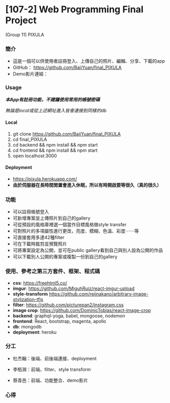 # [107-2] Web Programming Final Project
(Group 11) PIXULA



### 簡介

* 這是一個可以供使用者註冊登入、上傳自己的照片、編輯、分享、下載的app
* GitHub： <https://github.com/BaiiYuan/final_PIXULA>
* Demo影片連結：

### Usage

***本App有註冊功能，不建議使用常用的帳號密碼***

*無論是local或從上述網址進入皆會連接到同樣的db*

#### Local

1. git clone https://github.com/BaiiYuan/final_PIXULA
2. cd final_PIXULA
3. cd backend && npm install && npm start
4. cd frontend && npm install && npm start
5. open localhost:3000

#### Deployment

* <https://pixula.herokuapp.com/>
* **由於伺服器在長時間閒置會進入休眠，所以有時開啟要等很久（真的很久）**



### 功能

* 可以註冊帳號登入
* 可新增專案並上傳照片到自己的gallery
* 可從預設的風格庫裡選一個當作目標風格做style transfer
* 可對照片的多項屬性進行更改，亮度、模糊、色溫、彩度⋯⋯等
* 可直接套用多達42種filter
* 可在下載時裁剪並預覽照片
* 可將專案設定為公開，並可在public gallery看到自己與別人設為公開的作品
* 可以下載別人公開的專案或複製一份到自己的gallery



### 使用、參考之第三方套件、框架、程式碼

* **css**: <https://freehtml5.co/>
* **imgur**: <https://github.com/MiguhRuiz/react-imgur-upload>
* **style-transform** <https://github.com/reiinakano/arbitrary-image-stylization-tfjs>
* **filter**: <https://github.com/picturepan2/instagram.css>
* **image crop**: <https://github.com/DominicTobias/react-image-crop>
* **backend**: graphql-yoga, babel, mongoose, nodemon
* **frontend**: React, bootstrap, magenta, apollo
* **db**: mongodb
* **deployment**: heroku



### 分工

* 杜杰翰：後端、前後端連接、deployment

* 李栢淵：前端、filter、style transform

* 蔡青邑：前端、功能整合、demo影片



### 心得



